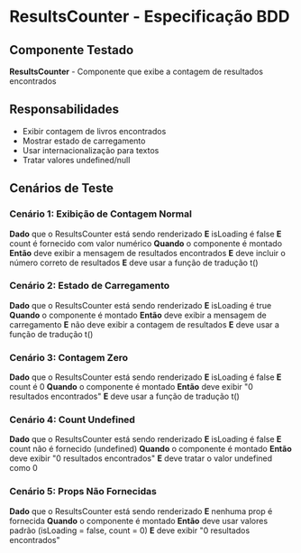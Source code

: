 # ResultsCounter - Especificação BDD

## Componente Testado
**ResultsCounter** - Componente que exibe a contagem de resultados encontrados

## Responsabilidades
- Exibir contagem de livros encontrados
- Mostrar estado de carregamento
- Usar internacionalização para textos
- Tratar valores undefined/null

## Cenários de Teste

### Cenário 1: Exibição de Contagem Normal
**Dado** que o ResultsCounter está sendo renderizado
**E** isLoading é false
**E** count é fornecido com valor numérico
**Quando** o componente é montado
**Então** deve exibir a mensagem de resultados encontrados
**E** deve incluir o número correto de resultados
**E** deve usar a função de tradução t()

### Cenário 2: Estado de Carregamento
**Dado** que o ResultsCounter está sendo renderizado
**E** isLoading é true
**Quando** o componente é montado
**Então** deve exibir a mensagem de carregamento
**E** não deve exibir a contagem de resultados
**E** deve usar a função de tradução t()

### Cenário 3: Contagem Zero
**Dado** que o ResultsCounter está sendo renderizado
**E** isLoading é false
**E** count é 0
**Quando** o componente é montado
**Então** deve exibir "0 resultados encontrados"
**E** deve usar a função de tradução t()

### Cenário 4: Count Undefined
**Dado** que o ResultsCounter está sendo renderizado
**E** isLoading é false
**E** count não é fornecido (undefined)
**Quando** o componente é montado
**Então** deve exibir "0 resultados encontrados"
**E** deve tratar o valor undefined como 0

### Cenário 5: Props Não Fornecidas
**Dado** que o ResultsCounter está sendo renderizado
**E** nenhuma prop é fornecida
**Quando** o componente é montado
**Então** deve usar valores padrão (isLoading = false, count = 0)
**E** deve exibir "0 resultados encontrados"

